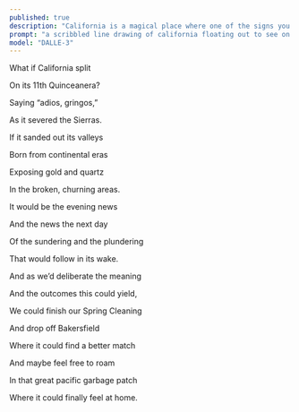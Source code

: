 ```yaml
---
published: true
description: "California is a magical place where one of the signs you're part of the in-crowd is an overt hostility to the poor people of Bakersfield that have done nothing to earn the ever present contempt of the rest of the population."
prompt: "a scribbled line drawing of california floating out to see on a map"
model: "DALLE-3"
---
```


What if California split

On its 11th Quinceanera?

Saying “adios, gringos,”

As it severed the Sierras.

  

If it sanded out its valleys 

Born from continental eras 

Exposing gold and quartz

In the broken, churning areas.

It would be the evening news

And the news the next day

Of the sundering and the plundering 

That would follow in its wake. 

  

And as we’d deliberate the meaning

And the outcomes this could yield,

We could finish our Spring Cleaning

And drop off Bakersfield

Where it could find a better match

And maybe feel free to roam 

In that great pacific garbage patch

Where it could finally feel at home.